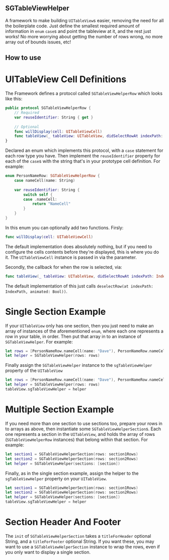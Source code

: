 ## SGTableViewHelper
A framework to make building `UITableView`s easier, removing the need for all the boilerplate code. Just define the smallest required amount of information in `enum` `case`s and point the tableview at it, and the rest just works! No more worrying about getting the number of rows wrong, no more array out of bounds issues, etc!

## How to use
# UITableView Cell Definitions
The Framework defines a protocol called `SGTableViewHelperRow` which looks like this:

```swift
public protocol SGTableViewHelperRow {
    // Required
    var reuseIdentifier: String { get }
    
    // Optional
    func willDisplay(cell: UITableViewCell)
    func tableView(_ tableView: UITableView, didSelectRowAt indexPath: IndexPath)
}
```

Declared an enum which implements this protocol, with a `case` statement for each row type you have. Then implement the `reuseIdentifier` property for each of the `case`s with the string that's in your prototype cell definition. For example:

```swift
enum PersonNameRow: SGTableViewHelperRow {
    case nameCell(name: String)
    
    var reuseIdentifier: String {
        switch self {
        case .nameCell:
            return "NameCell"
        }
    }
}
```

In this enum you can optionally add two functions. Firsly:
```swift
func willDisplay(cell: UITableViewCell)
```
The default implementation does absolutely nothing, but if you need to configure the cells contents before they're displayed, this is where you do it. The `UITableViewCell` instance is passed in via the parameter.

Secondly, the callback for when the row is selected, via:
```swift
func tableView(_ tableView: UITableView, didSelectRowAt indexPath: IndexPath)
```
The default implementation of this just calls `deselectRow(at indexPath: IndexPath, animated: Bool))`.

# Single Section Example
If your `UITableView` only has one section, then you just need to make an array of instances of the aforementioned `enum`, where each one represents a row in your table, in order. Then put that array in to an instance of `SGTableViewHelper`. For example:
```swift
let rows = [PersonNameRow.nameCell(name: "Dave"), PersonNameRow.nameCell(name: "Geoffery")]
let helper = SGTableViewHelper(rows: rows)
```

Finally assign the `SGTableViewHelper` instance to the `sgTableViewHelper` property of the `UITableView` 

```swift
let rows = [PersonNameRow.nameCell(name: "Dave"), PersonNameRow.nameCell(name: "Geoffery")]
let helper = SGTableViewHelper(rows: rows)
tableView.sgTableViewHelper = helper
```

# Multiple Section Example
If you need more than one section to use sections too, prepare your rows in to arrays as above, then instantiate some `SGTableViewHelperSection`s. Each one represents a section in the `UITableView`, and holds the array of rows (`SGTableViewHelperRow` instances) that belong within that section. For example:

```swift
let section1 = SGTableViewHelperSection(rows: section1Rows)
let section2 = SGTableViewHelperSection(rows: section2Rows)
let helper = SGTableViewHelper(sections: [section])
```

Finally, as in the single section example, assign the helper to the `sgTableViewHelper` property on your `UITableView`.
```swift
let section1 = SGTableViewHelperSection(rows: section1Rows)
let section2 = SGTableViewHelperSection(rows: section2Rows)
let helper = SGTableViewHelper(sections: [section])
tableView.sgTableViewHelper = helper
```

# Section Header And Footer
The `init` of `SGTableViewHelperSection` takes a `titleForHeader` optional String, and a `titleForFooter` optional String. If you want these, you may want to use a `SGTableViewHelperSection` instance to wrap the rows, even if you only want to display a single section.
